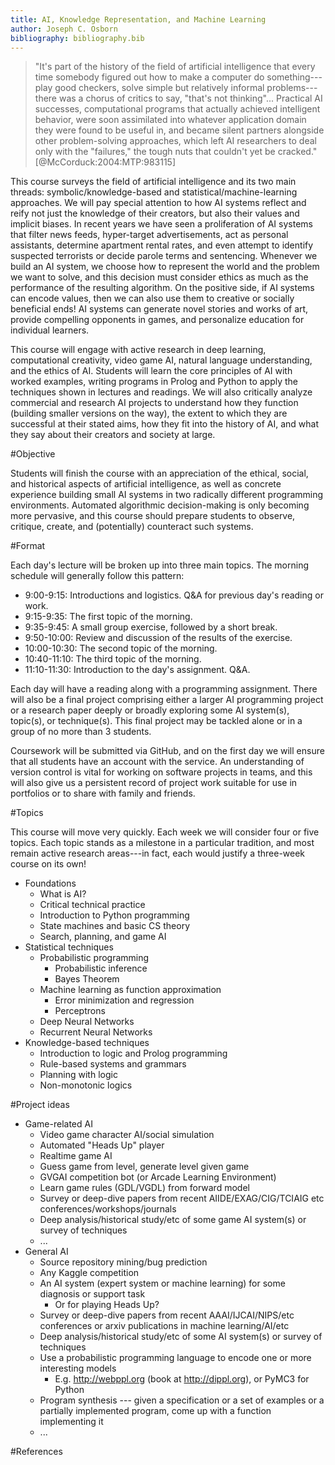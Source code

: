 ```yaml
---
title: AI, Knowledge Representation, and Machine Learning
author: Joseph C. Osborn
bibliography: bibliography.bib
---
```


>"It's part of the history of the field of artificial intelligence that every time somebody figured out how to make a computer do something---play good checkers, solve simple but relatively informal problems---there was a chorus of critics to say, "that's not thinking"...
>Practical AI successes, computational programs that actually achieved intelligent behavior, were soon assimilated into whatever application domain they were found to be useful in, and became silent partners alongside other problem-solving approaches, which left AI researchers to deal only with the "failures," the tough nuts that couldn't yet be cracked." [@McCorduck:2004:MTP:983115]

This course surveys the field of artificial intelligence and its two main threads: symbolic/knowledge-based and statistical/machine-learning approaches.
We will pay special attention to how AI systems reflect and reify not just the knowledge of their creators, but also their values and implicit biases.
In recent years we have seen a proliferation of AI systems that filter news feeds, hyper-target advertisements, act as personal assistants, determine apartment rental rates, and even attempt to identify suspected terrorists or decide parole terms and sentencing.
Whenever we build an AI system, we choose how to represent the world and the problem we want to solve, and this decision must consider ethics as much as the performance of the resulting algorithm.
On the positive side, if AI systems can encode values, then we can also use them to creative or socially beneficial ends!
AI systems can generate novel stories and works of art, provide compelling opponents in games, and personalize education for individual learners.

This course will engage with active research in deep learning, computational creativity, video game AI, natural language understanding, and the ethics of AI.
Students will learn the core principles of AI with worked examples, writing programs in Prolog and Python to apply the techniques shown in lectures and readings.
We will also critically analyze commercial and research AI projects to understand how they function (building smaller versions on the way), the extent to which they are successful at their stated aims, how they fit into the history of AI, and what they say about their creators and society at large.

#Objective

Students will finish the course with an appreciation of the ethical, social, and historical aspects of artificial intelligence, as well as concrete experience building small AI systems in two radically different programming environments.
Automated algorithmic decision-making is only becoming more pervasive, and this course should prepare students to observe, critique, create, and (potentially) counteract such systems.

#Format

Each day's lecture will be broken up into three main topics.
The morning schedule will generally follow this pattern:

* 9:00-9:15: Introductions and logistics. Q\&A for previous day's reading or work.
* 9:15-9:35: The first topic of the morning.
* 9:35-9:45: A small group exercise, followed by a short break.
* 9:50-10:00: Review and discussion of the results of the exercise.
* 10:00-10:30: The second topic of the morning.
* 10:40-11:10: The third topic of the morning.
* 11:10-11:30: Introduction to the day's assignment. Q\&A.

Each day will have a reading along with a programming assignment.
There will also be a final project comprising either a larger AI programming project or a research paper deeply or broadly exploring some AI system(s), topic(s), or technique(s).
This final project may be tackled alone or in a group of no more than 3 students.

Coursework will be submitted via GitHub, and on the first day we will ensure that all students have an account with the service.
An understanding of version control is vital for working on software projects in teams, and this will also give us a persistent record of project work suitable for use in portfolios or to share with family and friends.

#Topics

This course will move very quickly.
Each week we will consider four or five topics.
Each topic stands as a milestone in a particular tradition, and most remain active research areas---in fact, each would justify a three-week course on its own!

* Foundations
    * What is AI?
    * Critical technical practice
    * Introduction to Python programming
    * State machines and basic CS theory
    * Search, planning, and game AI
* Statistical techniques
    * Probabilistic programming
        * Probabilistic inference
        * Bayes Theorem
    * Machine learning as function approximation
        * Error minimization and regression
        * Perceptrons
    * Deep Neural Networks
    * Recurrent Neural Networks
* Knowledge-based techniques
    * Introduction to logic and Prolog programming
    * Rule-based systems and grammars
    * Planning with logic
    * Non-monotonic logics

#Project ideas

* Game-related AI
    * Video game character AI/social simulation
    * Automated "Heads Up" player
    * Realtime game AI
    * Guess game from level, generate level given game
    * GVGAI competition bot (or Arcade Learning Environment)
    * Learn game rules (GDL/VGDL) from forward model
    * Survey or deep-dive papers from recent AIIDE/EXAG/CIG/TCIAIG etc conferences/workshops/journals
    * Deep analysis/historical study/etc of some game AI system(s) or survey of techniques
    * ...
* General AI
    * Source repository mining/bug prediction
    * Any Kaggle competition
    * An AI system (expert system or machine learning) for some diagnosis or support task
        * Or for playing Heads Up?
    * Survey or deep-dive papers from recent AAAI/IJCAI/NIPS/etc conferences or arxiv publications in machine learning/AI/etc
    * Deep analysis/historical study/etc of some AI system(s) or survey of techniques
    * Use a probabilistic programming language to encode one or more interesting models
        * E.g. http://webppl.org (book at http://dippl.org), or PyMC3 for Python
    * Program synthesis --- given a specification or a set of examples or a partially implemented program, come up with a function implementing it
    * ...

#References
